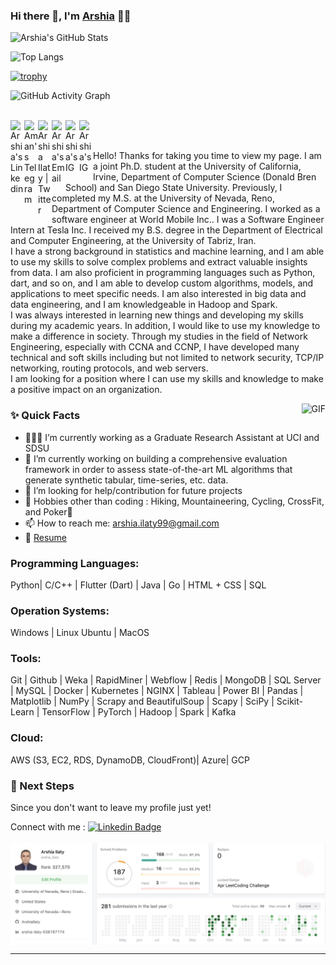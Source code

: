 ### Hi there 👋, I'm [Arshia]([https://github.com/aman-atg](https://github.com/ArshiaIlaty)) 👨‍💻

![Arshia's GitHub Stats](https://github-readme-stats.vercel.app/api?username=ArshiaIlaty&show_icons=true&theme=github_dark)

![Top Langs](https://github-readme-stats.vercel.app/api/top-langs/?username=ArshiaIlaty&layout=compact&theme=github_dark)

[![trophy](https://github-profile-trophy.vercel.app/?username=ArshiaIlaty&theme=onedark&row=1)](https://github.com/ryo-ma/github-profile-trophy)

![GitHub Activity Graph](https://github-readme-activity-graph.vercel.app/graph?username=ArshiaIlaty&theme=github-compact)

<br/>

<a href="https://www.linkedin.com/in/arshia-ilaty/">
  <img align="left" alt="Arshia's Linkedin" width="22px" src="https://cdn.jsdelivr.net/npm/simple-icons@v3/icons/linkedin.svg" />
</a>

<a href="https://t.me/arshiaa_ilaty">
  <img align="left" alt="Aman's Telegram" width="22px" src="https://cdn.jsdelivr.net/npm/simple-icons@v3/icons/telegram.svg" />
</a>

<a href="https://twitter.com/ArshiaIlaty">
  <img align="left" alt="Arshia Ilaty | Twitter" width="22px" src="https://cdn.jsdelivr.net/npm/simple-icons@v3/icons/twitter.svg" />
</a>

<a href="mailto:arshia.ilaty99@gmail.com">
  <img align="left" alt="Arshia's Email" width="22px" src="https://cdn.jsdelivr.net/npm/simple-icons@v3/icons/gmail.svg" />
</a>

<a href="https://www.instagram.com/arshia_ilaty/">
  <img align="left" alt="Arshia's IG" width="22px" src="https://cdn.jsdelivr.net/npm/simple-icons@v3/icons/instagram.svg" />
</a>

<a href="https://www.youtube.com/@arshiailaty7672">
  <img align="left" alt="Arshia's IG" width="22px" src="https://cdn.jsdelivr.net/npm/simple-icons@v3/icons/youtube.svg" />
</a>


<br />
<br/>

<p>
Hello! Thanks for taking you time to view my page. I am a joint Ph.D. student at the University of California, Irvine, Department of Computer Science (Donald Bren School) and San Diego State University. Previously, I completed my M.S. at the University of Nevada, Reno, Department of Computer Science and Engineering. I worked as a software engineer at World Mobile Inc.. I was a Software Engineer Intern at Tesla Inc. I received my B.S. degree in the Department of Electrical and Computer Engineering, at the University of Tabriz, Iran.
<br/>
I have a strong background in statistics and machine learning, and I am able to use my skills to solve complex problems and extract valuable insights from data. I am also proficient in programming languages such as Python, dart, and so on, and I am able to develop custom algorithms, models, and applications to meet specific needs. I am also interested in big data and data engineering, and I am knowledgeable in Hadoop and Spark.
<br/>  
I was always interested in learning new things and developing my skills during my academic years. In addition, I would like to use my knowledge to make a difference in society. Through my studies in the field of Network Engineering, especially with CCNA and CCNP, I have developed many technical and soft skills including but not limited to network security, TCP/IP networking, routing protocols, and web servers.
<br/>  
I am looking for a position where I can use my skills and knowledge to make a positive impact on an organization.
<br/>  
</p>

  <img align="right" alt="GIF" src="https://media.giphy.com/media/MC6eSuC3yypCU/giphy.gif" />
  
### ✨ Quick Facts

- 👨🏽‍💻 I’m currently working as a Graduate Research Assistant at UCI and SDSU
- 🌱 I’m currently working on building a comprehensive evaluation framework in order to assess state-of-the-art ML algorithms that generate synthetic tabular, time-series, etc. data.
- 🤔 I’m looking for help/contribution for future projects
- 🎿 Hobbies other than coding : Hiking, Mountaineering, Cycling, CrossFit, and Poker🤖
- 📫 How to reach me: arshia.ilaty99@gmail.com
- 📝 [Resume](https://drive.google.com/file/d/1qG-DcqXRhtak3Kw0F2be-SvO4z_mMnz2/view)

### Programming Languages: 
Python| C/C++ | Flutter (Dart) | Java | Go | HTML + CSS | SQL
### Operation Systems: 
Windows | Linux Ubuntu | MacOS
### Tools: 
Git | Github | Weka | RapidMiner | Webflow | Redis | MongoDB | SQL Server | MySQL |
Docker | Kubernetes | NGINX | Tableau | Power BI | Pandas | Matplotlib | NumPy | Scrapy and
BeautifulSoup | Scapy | SciPy | Scikit-Learn | TensorFlow | PyTorch | Hadoop | Spark | Kafka
### Cloud: 
AWS (S3, EC2, RDS, DynamoDB, CloudFront)| Azure| GCP

### 👣 Next Steps

Since you don't want to leave my profile just yet!

Connect with me : [![Linkedin Badge](https://img.shields.io/badge/-Arshia_Ilaty-blue?style=flat-square&logo=Linkedin&logoColor=white&link=https://www.linkedin.com/in/arshia-ilaty/)](https://www.linkedin.com/in/arshia-ilaty/)
<br/> 
<br/> 
<img align="center" alt="png" src="Screenshot 2023-04-15 at 6.21.31 PM.png" />
<hr/>
